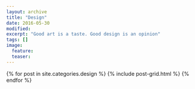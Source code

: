 ```yaml
---
layout: archive
title: "Design"
date: 2016-05-30
modified:
excerpt: "Good art is a taste. Good design is an opinion"
tags: []
image:
  feature:
  teaser:
---
```


<div class="tiles">
{% for post in site.categories.design %}
  {% include post-grid.html %}
{% endfor %}
</div><!-- /.tiles -->

